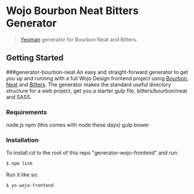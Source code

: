 # Wojo Bourbon Neat Bitters Generator

> [Yeoman](http://yeoman.io) generator for Bourbon Neat and Bitters.


## Getting Started


###generator-bourbon-neat
An easy and straight-forward generator to get you up and running with a full Wojo Design frontend project using [Bourbon](http://bourbon.io/), [Neat](http://neat.bourbon.io/) and [Bitters](http://http://bitters.bourbon.io/). The generator makes the standard useful directory structure for a web project, get you a starter gulp file, bitters/bourbon/neat and SASS.

### Requirements
node.js
npm (this comes with node these days)
gulp
bower

### Installation


To install cd to the root of this repo "generator-wojo-frontend" and run:

```bash
$ npm link
```

Run it like so:

```bash
$ yo wojo-frontend
```


